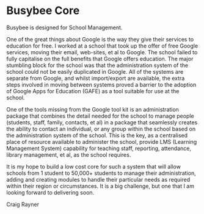 Busybee Core
============

Busybee is designed for School Management.

One of the great things about Google is the way they give their services to education for free. I worked at a school that took up the offer of free Google services, moving their email, web-sites, et al to Google. The school failed to fully capitalise on the full benefits that Google offers education. The major stumbling block for the school was that the administration system of the school could not be easily duplicated in Google. All of the systems are separate from Google, and whilst import/export are available, the extra steps involved in moving between systems proved a barrier to the adoption of Google Apps for Education (GAFE) as a tool suitable for use at the school.

One of the tools missing from the Google tool kit is an administration package that combines the detail needed for the school to manage people (students, staff, family, contacts, et al) in a package that seamlessly creates the ability to contact an individual, or any group within the school based on the administration system of the school. This is the key, as a centralised place of resource available to administer the school, provide LMS (Learning Management System) capability for teaching staff, reporting, attendance, library management, et al, as the school requires.

It is my hope to build a low cost core for such a system that will allow schools from 1 student to 50,000+ students to manage their administration, adding and creating modules to handle their particular needs as required within their region or circumstances. It is a big challenge, but one that I am looking forward to delivering soon.

Craig Rayner

